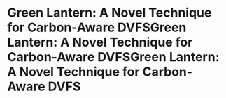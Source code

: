 # Green Lantern: A Novel Technique for Carbon-Aware DVFSGreen Lantern: A Novel Technique for Carbon-Aware DVFSGreen Lantern: A Novel Technique for Carbon-Aware DVFS
